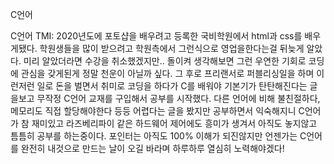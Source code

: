 C언어

C언어 TMI: 2020년도에 포토샵을 배우려고 등록한 국비학원에서 html과 css를 배우게됐다.
학원생들을 많이 받으려고 학원측에서 그런식으로 영업을한다는걸 뒤늦게 알았다. 미리 알았더라면 수강을 취소했겠지만..
돌이켜 생각해보면 그런 우연한 기회로 코딩에 관심을 갖게된게 정말 천운이 아닐까 싶다.
그 후로 프리랜서로 퍼블리싱일을 하며 이런저런 일로 돈을 벌면서 취미로 코딩을 하다가 C를 배워야 기본기가 탄탄해진다는 글을보고 무작정 C언어 교재를 구입해서 공부를 시작했다.
다른 언어에 비해 불친절하다, 메모리도 직접 할당해야한다 등등 어렵다는 글을 봤지만 공부하면서 익숙해지니 C언어가 참 재미있고 라즈베리파이 같은 하드웨어 제어에도 흥미가 생겨서 아직도 놓지않고 틈틈히 공부를 하는중이다.
포인터는 아직도 100% 이해가 되진않지만 언젠가는 C언어를 완전히 내것으로 만드는 날이 오길 바라며 하루하루 열심히 노력해야겠다!

